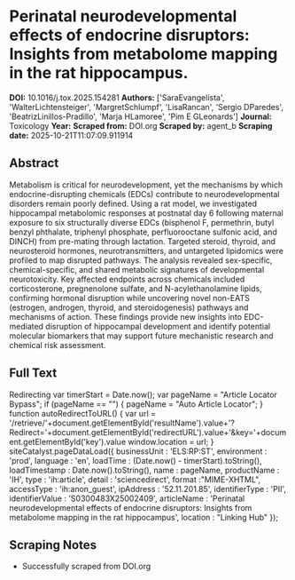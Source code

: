 # Perinatal neurodevelopmental effects of endocrine disruptors: Insights from metabolome mapping in the rat hippocampus.

**DOI:** 10.1016/j.tox.2025.154281
**Authors:** ['SaraEvangelista', 'WalterLichtensteiger', 'MargretSchlumpf', 'LisaRancan', 'Sergio DParedes', 'BeatrizLinillos-Pradillo', 'Marja HLamoree', 'Pim E GLeonards']
**Journal:** Toxicology
**Year:** 
**Scraped from:** DOI.org
**Scraped by:** agent_b
**Scraping date:** 2025-10-21T11:07:09.911914

## Abstract

Metabolism is critical for neurodevelopment, yet the mechanisms by which endocrine-disrupting chemicals (EDCs) contribute to neurodevelopmental disorders remain poorly defined. Using a rat model, we investigated hippocampal metabolomic responses at postnatal day 6 following maternal exposure to six structurally diverse EDCs (bisphenol F, permethrin, butyl benzyl phthalate, triphenyl phosphate, perfluorooctane sulfonic acid, and DINCH) from pre-mating through lactation. Targeted steroid, thyroid, and neurosteroid hormones, neurotransmitters, and untargeted lipidomics were profiled to map disrupted pathways. The analysis revealed sex-specific, chemical-specific, and shared metabolic signatures of developmental neurotoxicity. Key affected endpoints across chemicals included corticosterone, pregnenolone sulfate, and N-acylethanolamine lipids, confirming hormonal disruption while uncovering novel non-EATS (estrogen, androgen, thyroid, and steroidogenesis) pathways and mechanisms of action. These findings provide new insights into EDC-mediated disruption of hippocampal development and identify potential molecular biomarkers that may support future mechanistic research and chemical risk assessment.

## Full Text

Redirecting var timerStart = Date.now(); var pageName = "Article Locator Bypass"; if (pageName == "") { pageName = "Auto Article Locator"; } function autoRedirectToURL() { var url = '/retrieve/'+document.getElementById('resultName').value+'?Redirect='+document.getElementById('redirectURL').value+'&key='+document.getElementById('key').value window.location = url; } siteCatalyst.pageDataLoad({ businessUnit : 'ELS:RP:ST', environment : 'prod', language : 'en', loadTime : (Date.now() - timerStart).toString(), loadTimestamp : Date.now().toString(), name : pageName, productName : 'IH', type : 'ih:article', detail : 'sciencedirect', format :"MIME-XHTML", accessType : 'ih:anon_guest', ipAddress : '52.11.201.85', identifierType : 'PII', identifierValue : 'S0300483X25002409', articleName : 'Perinatal neurodevelopmental effects of endocrine disruptors: Insights from metabolome mapping in the rat hippocampus', location : "Linking Hub" });

## Scraping Notes

- Successfully scraped from DOI.org
